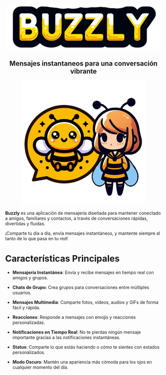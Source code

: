 <p align="center">
    <img src="/public/src/img/logotexto2-1024.png" width=500>
</p>

<h2 align="center">
 Mensajes instantaneos para una conversación vibrante
</h2>

<p align="center">
    <img src="/public/src/img/logo21024.png" width=400>
</p>

**Buzzly** es una aplicación de mensajería diseñada para mantener conectado a amigos, familiares y contactos, a través de conversaciones rápidas, divertidas y fluidas. 

¡Comparte tu día a día, envía mensajes instantáneos, y mantente siempre al tanto de lo que pasa en tu red!

# Características Principales

- **Mensajería Instantánea**: Envía y recibe mensajes en tiempo real con amigos y grupos.

- **Chats de Grupo**: Crea grupos para conversaciones entre múltiples usuarios.

- **Mensajes Multimedia**: Comparte fotos, videos, audios y GIFs de forma fácil y rápida.

- **Reacciones**: Responde a mensajes con emojis y reacciones personalizadas.

- **Notificaciones en Tiempo Real**: No te pierdas ningún mensaje importante gracias a las notificaciones instantáneas.

- **Status**: Comparte lo que estás haciendo o cómo te sientes con estados personalizados.

- **Modo Oscuro**: Mantén una apariencia más cómoda para los ojos en cualquier momento del día.
